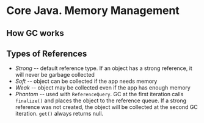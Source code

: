 # Core Java. Memory Management

## How GC works

## Types of References
* *Strong* -- default reference type. If an object has a strong reference, it will never be garbage collected
* *Soft* -- object can be collected if the app needs memory
* *Weak* -- object may be collected even if the app has enough memory
* *Phantom* -- used with `ReferenceQuery`. GC at the first iteration calls `finalize()` and places the object to the reference queue. If a strong reference was not created, the object will be collected at the second GC iteration. `get()` always returns null.